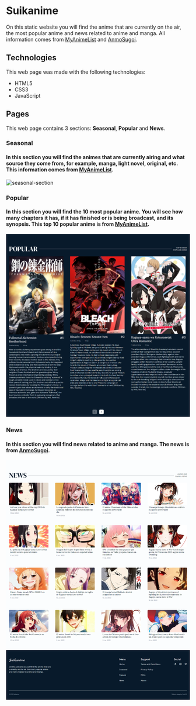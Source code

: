 # Suikanime
On this static website you will find the anime that are currently on the air, the most popular anime and news related to anime and manga. All information comes from [MyAnimeList](https://myanimelist.net/ "The world's most active online anime and manga community and database.") and [AnmoSugoi](https://www.anmosugoi.com/ "The latest anime and manga news.").

## Technologies
This web page was made with the following technologies:
- HTML5
- CSS3
- JavaScript

## Pages
This web page contains 3 sections: **Seasonal**, **Popular** and **News**.

### Seasonal
#### In this section you will find the animes that are currently airing and what source they come from, for example, manga, light novel, original, etc. This information comes from [MyAnimeList](https://myanimelist.net/ "The world's most active online anime and manga community and database.").
![seasonal-section](seasonal-section.png)

### Popular
#### In this section you will find the 10 most popular anime. You will see how many chapters it has, if it has finished or is being broadcast, and its synopsis. This top 10 popular anime is from [MyAnimeList](https://myanimelist.net/ "The world's most active online anime and manga community and database.").
![popular-section](popular-section.png)

### News
#### In this section you will find news related to anime and manga. The news is from [AnmoSugoi](https://www.anmosugoi.com/ "The latest anime and manga news.").
![news-section](news-section.png)


